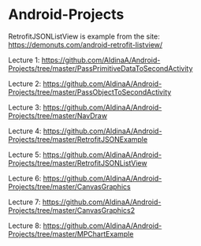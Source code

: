 # Android-Projects

RetrofitJSONListView is example from the site: https://demonuts.com/android-retrofit-listview/

Lecture 1: https://github.com/AldinaA/Android-Projects/tree/master/PassPrimitiveDataToSecondActivity

Lecture 2: https://github.com/AldinaA/Android-Projects/tree/master/PassObjectToSecondActivity

Lecture 3: https://github.com/AldinaA/Android-Projects/tree/master/NavDraw

Lecture 4: https://github.com/AldinaA/Android-Projects/tree/master/RetrofitJSONExample

Lecture 5: https://github.com/AldinaA/Android-Projects/tree/master/RetrofitJSONListView

Lecture 6: https://github.com/AldinaA/Android-Projects/tree/master/CanvasGraphics

Lecture 7: https://github.com/AldinaA/Android-Projects/tree/master/CanvasGraphics2

Lecture 8: https://github.com/AldinaA/Android-Projects/tree/master/MPChartExample